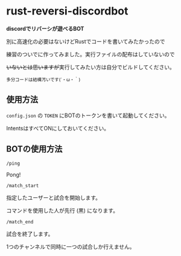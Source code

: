 # rust-reversi-discordbot

**discordでリバーシが遊べるBOT**

別に高速化の必要はないけどRustでコードを書いてみたかったので

練習のついでに作ってみました。実行ファイルの配布はしていないので

~~いないとは思いますが~~実行してみたい方は自分でビルドしてください。

<small>多分コードは結構汚いです(´・ω・｀)</small>

## 使用方法

`config.json` の `TOKEN` にBOTのトークンを書いて起動してください。

IntentsはすべてONにしておいてください。 

## BOTの使用方法

`/ping`

Pong!

`/match_start`

指定したユーザーと試合を開始します。

コマンドを使用した人が先行 (黒) になります。

`/match_end`

試合を終了します。

1つのチャンネルで同時に一つの試合しか行えません。
